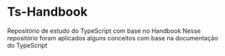 # Ts-Handbook
Repositório de estudo do TypeScript com base no Handbook
Nesse repositório foram aplicados alguns conceitos com base na documentação do TypeScript
